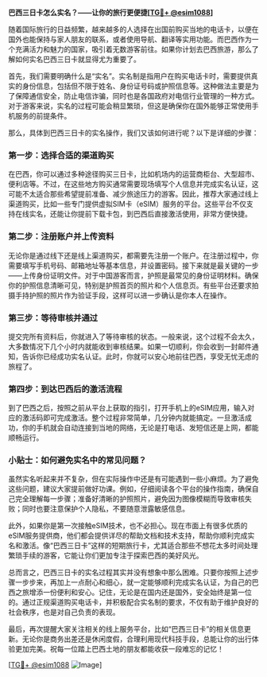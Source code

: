 **巴西三日卡怎么实名？——让你的旅行更便捷[[TG💪+ @esim1088](https://t.me/s/esim1088)]**

随着国际旅行的日益频繁，越来越多的人选择在出国前购买当地的电话卡，以便在国外也能保持与家人朋友的联系，或者使用导航、翻译等实用功能。而巴西作为一个充满活力和魅力的国家，吸引着无数游客前往。如果你计划去巴西旅游，那么了解如何实名巴西三日卡就显得尤为重要了。

首先，我们需要明确什么是“实名”。实名制是指用户在购买电话卡时，需要提供真实的身份信息，包括但不限于姓名、身份证号码或护照信息等。这种做法主要是为了保障通信安全，防止电信诈骗，同时也是各国政府对电信行业管理的一种方式。对于游客来说，实名的过程可能会稍显繁琐，但这是确保你在国外能够正常使用手机服务的前提条件。

那么，具体到巴西三日卡的实名操作，我们又该如何进行呢？以下是详细的步骤：

### 第一步：选择合适的渠道购买

在巴西，你可以通过多种途径购买三日卡，比如机场内的运营商柜台、大型超市、便利店等。不过，在这些地方购买通常需要现场填写个人信息并完成实名认证，这可能不太适合那些希望提前准备、减少旅途压力的游客。因此，推荐大家通过线上渠道购买，比如一些专门提供虚拟SIM卡（eSIM）服务的平台。这些平台不仅支持在线实名，还能让你提前下载卡包，到巴西后直接激活使用，非常方便快捷。

### 第二步：注册账户并上传资料

无论你是通过线下还是线上渠道购买，都需要先注册一个账户。在注册过程中，你需要填写手机号码、邮箱地址等基本信息，并设置密码。接下来就是最关键的一步——上传身份证明文件。对于中国游客而言，护照是最常见的身份证明材料。确保你的护照信息清晰可见，特别是护照首页的照片和个人信息页。有些平台还要求拍摄手持护照的照片作为验证手段，这样可以进一步确认是你本人在操作。

### 第三步：等待审核并通过

提交完所有资料后，你就进入了等待审核的状态。一般来说，这个过程不会太久，大多数情况下几个小时内就能收到审核结果。如果一切顺利，你会收到一封邮件通知，告诉你已经成功实名认证。此时，你就可以安心地前往巴西，享受无忧无虑的旅程了。

### 第四步：到达巴西后的激活流程

到了巴西之后，按照之前从平台上获取的指引，打开手机上的eSIM应用，输入对应的激活码即可完成激活。整个过程非常简单，几分钟内就能搞定。一旦激活成功，你的手机就会自动连接到当地的网络，无论是打电话、发短信还是上网，都能顺畅运行。

### 小贴士：如何避免实名中的常见问题？

虽然实名听起来并不复杂，但在实际操作中还是有可能遇到一些小麻烦。为了避免这些问题，建议大家提前做好功课。例如，仔细阅读各个平台的操作指南，确保自己完全理解每一步骤；准备好清晰的护照照片，避免因为图像模糊而导致审核失败；同时也要注意保护个人隐私，不要随意泄露敏感信息。

此外，如果你是第一次接触eSIM技术，也不必担心。现在市面上有很多优质的eSIM服务提供商，他们都会提供详尽的帮助文档和技术支持，帮助你顺利完成实名和激活。像“巴西三日卡”这样的短期旅行卡，尤其适合那些不想花太多时间处理繁琐手续的游客，它能让你们更加专注于探索巴西的美好风光。

总而言之，巴西三日卡的实名过程其实并没有想象中那么困难。只要你按照上述步骤一步步来，再加上一点耐心和细心，就一定能够顺利完成实名认证，为自己的巴西之旅增添一份便利和安心。记住，无论是在国内还是国外，安全始终是第一位的。通过正规渠道购买电话卡，并积极配合实名制的要求，不仅有助于维护良好的社会秩序，也是对自己负责的表现。

最后，再次提醒大家关注相关的线上服务平台，比如“巴西三日卡”的相关信息更新。无论你是商务出差还是休闲度假，合理利用现代科技手段，总能让你的出行体验更加完美。祝每一位踏上巴西土地的朋友都能收获一段难忘的记忆！

[[TG💪+ @esim1088](https://t.me/s/esim1088) ![Image](https://i.postimg.cc/4NQfJmqS/Snipaste-2025-05-13-00-14-12.png)]